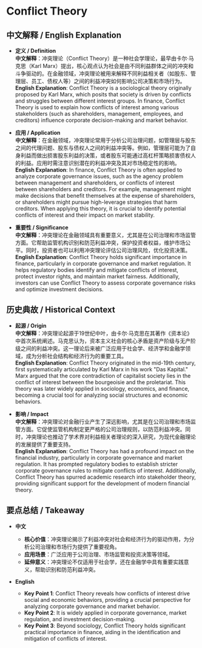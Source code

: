 # Conflict Theory

## 中文解释 / English Explanation

* **定义 / Definition**  
  **中文解释**：冲突理论（Conflict Theory）是一种社会学理论，最早由卡尔·马克思（Karl Marx）提出，核心观点认为社会是由不同利益群体之间的冲突和斗争驱动的。在金融领域，冲突理论被用来解释不同利益相关者（如股东、管理层、员工、债权人等）之间的利益冲突如何影响公司决策和市场行为。  
  **English Explanation**: Conflict Theory is a sociological theory originally proposed by Karl Marx, which posits that society is driven by conflicts and struggles between different interest groups. In finance, Conflict Theory is used to explain how conflicts of interest among various stakeholders (such as shareholders, management, employees, and creditors) influence corporate decision-making and market behavior.

* **应用 / Application**  
  **中文解释**：在金融领域，冲突理论常用于分析公司治理问题，如管理层与股东之间的代理问题、股东与债权人之间的利益冲突等。例如，管理层可能为了自身利益而做出损害股东利益的决策，或者股东可能通过高杠杆策略损害债权人的利益。应用时需注意识别潜在的利益冲突及其对市场稳定性的影响。  
  **English Explanation**: In finance, Conflict Theory is often applied to analyze corporate governance issues, such as the agency problem between management and shareholders, or conflicts of interest between shareholders and creditors. For example, management might make decisions that benefit themselves at the expense of shareholders, or shareholders might pursue high-leverage strategies that harm creditors. When applying this theory, it is crucial to identify potential conflicts of interest and their impact on market stability.

* **重要性 / Significance**  
  **中文解释**：冲突理论在金融领域具有重要意义，尤其是在公司治理和市场监管方面。它帮助监管机构识别和防范利益冲突，保护投资者权益，维护市场公平。同时，投资者也可以利用冲突理论评估公司治理风险，优化投资决策。  
  **English Explanation**: Conflict Theory holds significant importance in finance, particularly in corporate governance and market regulation. It helps regulatory bodies identify and mitigate conflicts of interest, protect investor rights, and maintain market fairness. Additionally, investors can use Conflict Theory to assess corporate governance risks and optimize investment decisions.

## 历史典故 / Historical Context

* **起源 / Origin**  
  **中文解释**：冲突理论起源于19世纪中叶，由卡尔·马克思在其著作《资本论》中首次系统阐述。马克思认为，资本主义社会的核心矛盾是资产阶级与无产阶级之间的利益冲突。这一理论后来被广泛应用于社会学、经济学和金融学领域，成为分析社会结构和经济行为的重要工具。  
  **English Explanation**: Conflict Theory originated in the mid-19th century, first systematically articulated by Karl Marx in his work "Das Kapital." Marx argued that the core contradiction of capitalist society lies in the conflict of interest between the bourgeoisie and the proletariat. This theory was later widely applied in sociology, economics, and finance, becoming a crucial tool for analyzing social structures and economic behaviors.

* **影响 / Impact**  
  **中文解释**：冲突理论对金融行业产生了深远影响，尤其是在公司治理和市场监管方面。它促使监管机构制定更严格的公司治理规则，以防范利益冲突。同时，冲突理论也推动了学术界对利益相关者理论的深入研究，为现代金融理论的发展提供了重要支持。  
  **English Explanation**: Conflict Theory has had a profound impact on the financial industry, particularly in corporate governance and market regulation. It has prompted regulatory bodies to establish stricter corporate governance rules to mitigate conflicts of interest. Additionally, Conflict Theory has spurred academic research into stakeholder theory, providing significant support for the development of modern financial theory.

## 要点总结 / Takeaway

* **中文**  
  - **核心价值**：冲突理论揭示了利益冲突对社会和经济行为的驱动作用，为分析公司治理和市场行为提供了重要视角。  
  - **应用场景**：广泛应用于公司治理、市场监管和投资决策等领域。  
  - **延伸意义**：冲突理论不仅适用于社会学，还在金融学中具有重要实践意义，帮助识别和防范利益冲突。

* **English**  
  - **Key Point 1**: Conflict Theory reveals how conflicts of interest drive social and economic behaviors, providing a crucial perspective for analyzing corporate governance and market behavior.  
  - **Key Point 2**: It is widely applied in corporate governance, market regulation, and investment decision-making.  
  - **Key Point 3**: Beyond sociology, Conflict Theory holds significant practical importance in finance, aiding in the identification and mitigation of conflicts of interest.